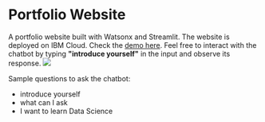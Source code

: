 # Portfolio Website
A portfolio website built with Watsonx and Streamlit. The website is deployed on IBM Cloud. Check the [demo here](https://application-86.xs6r134s1i6.us-east.codeengine.appdomain.cloud/).
Feel free to interact with the chatbot by typing **"introduce yourself"** in the input and observe its response.
![](https://cf-courses-data.s3.us.cloud-object-storage.appdomain.cloud/IBMSkillsNetwork-GPXX0UVUEN/ezgif.com-video-to-gif.gif)

Sample questions to ask the chatbot:
- introduce yourself
- what can I ask
- I want to learn Data Science


